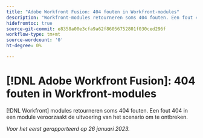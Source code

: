 ```yaml
---
title: "Adobe Workfront Fusion: 404 fouten in Workfront-modules"
description: "Workfront-modules retourneren soms 404 fouten. Een fout 404 in een module veroorzaakt de uitvoering van het scenario om te ontbreken."
hidefromtoc: true
source-git-commit: e8358a00e3cfa9a62f86056752801f030ced296f
workflow-type: tm+mt
source-wordcount: '0'
ht-degree: 0%

---
```



# [!DNL Adobe Workfront Fusion]: 404 fouten in Workfront-modules

[!DNL Workfront] modules retourneren soms 404 fouten. Een fout 404 in een module veroorzaakt de uitvoering van het scenario om te ontbreken.

_Voor het eerst gerapporteerd op 26 januari 2023._

